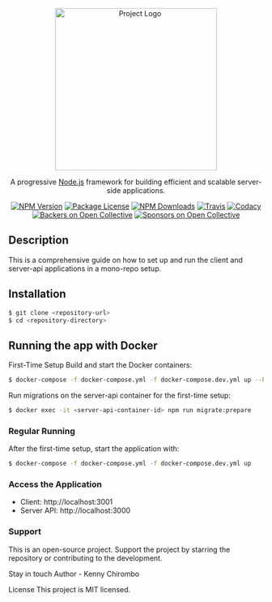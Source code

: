 <p align="center">
  <a href="https://yourproject.com/" target="blank"><img src="https://yourproject.com/logo.png" width="320" alt="Project Logo" /></a>
</p>

<p align="center">
A progressive <a href="http://nodejs.org" target="_blank">Node.js</a> framework for building efficient and scalable server-side applications.
</p>

<p align="center">
<a href="https://www.npmjs.com/package/nest" target="_blank"><img src="https://img.shields.io/npm/v/nest.svg" alt="NPM Version" /></a>
<a href="https://www.npmjs.com/package/nest" target="_blank"><img src="https://img.shields.io/npm/l/nest.svg" alt="Package License" /></a>
<a href="https://www.npmjs.com/package/nest" target="_blank"><img src="https://img.shields.io/npm/dm/nest.svg" alt="NPM Downloads" /></a>
<a href="https://travis-ci.org/nestjs/nest" target="_blank"><img src="https://travis-ci.org/nestjs/nest.svg?branch=master" alt="Travis" /></a>
<a href="https://www.codacy.com/app/nestjs/nest?utm_source=github.com&utm_medium=referral&utm_content=nestjs/nest&utm_campaign=Badge_Grade" target="_blank"><img src="https://api.codacy.com/project/badge/Grade/a994873d496345b5a4a7684a7145308f" alt="Codacy" /></a>
<a href="https://opencollective.com/nest#backer" target="_blank"><img src="https://opencollective.com/nest/backers/badge.svg" alt="Backers on Open Collective" /></a>
<a href="https://opencollective.com/nest#sponsor" target="_blank"><img src="https://opencollective.com/nest/sponsors/badge.svg" alt="Sponsors on Open Collective" /></a>
</p>

## Description

This is a comprehensive guide on how to set up and run the client and server-api applications in a mono-repo setup.

## Installation

```bash
$ git clone <repository-url>
$ cd <repository-directory>
```

## Running the app with Docker
First-Time Setup
Build and start the Docker containers:

```bash
$ docker-compose -f docker-compose.yml -f docker-compose.dev.yml up --build
```
Run migrations on the server-api container for the first-time setup:

```bash
$ docker exec -it <server-api-container-id> npm run migrate:prepare

```

### Regular Running
After the first-time setup, start the application with:

```bash
$ docker-compose -f docker-compose.yml -f docker-compose.dev.yml up
```

### Access the Application
- Client: http://localhost:3001
- Server API: http://localhost:3000

### Support
This is an open-source project. Support the project by starring the repository or contributing to the development.

Stay in touch
Author - Kenny Chirombo

License
This project is MIT licensed.
